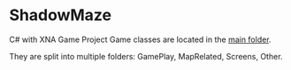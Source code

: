 # ShadowMaze
C# with XNA Game Project
Game classes are located in the <a href="https://github.com/MJahanzaibAlam/ShadowMaze/tree/master/ShadowMaze/ShadowMaze">main folder</a>.
<p>They are split into multiple folders: GamePlay, MapRelated, Screens, Other.</p>

